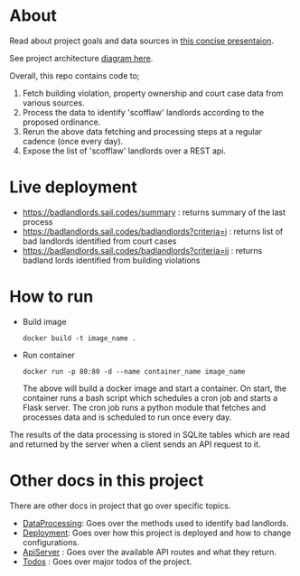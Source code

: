 # About

Read about project goals and data sources in [this concise presentaion](https://docs.google.com/presentation/d/1KNGK72Dig-N882HKt90cVlukRAtAu-UxNVEodczT12w/edit?usp=sharing).

See project architecture [diagram here](https://www.figma.com/board/DLYAxLJqEGdjqHhQ4bwXLX/BadLandlords-Automated-Data-Pipeline?node-id=0-1&t=FKSWBu0LLGtjnAUu-1).

Overall, this repo contains code to;

1. Fetch building violation, property ownership and court case data from various sources.
2. Process the data to identify 'scofflaw' landlords according to the proposed ordinance.
3. Rerun the above data fetching and processing steps at a regular cadence (once every day).
4. Expose the list of 'scofflaw' landlords over a REST api.

# Live deployment
- https://badlandlords.sail.codes/summary : returns summary of the last process
- https://badlandlords.sail.codes/badlandlords?criteria=i : returns list of bad landlords identified from court cases 
- https://badlandlords.sail.codes/badlandlords?criteria=ii : returns badland lords  identified from building violations 


# How to run

- Build image
  ```
  docker build -t image_name .
  ```
- Run container
  ```
  docker run -p 80:80 -d --name container_name image_name
  ```
  The above will build a docker image and start a container. On start, the container runs a bash script which schedules a cron job and starts a Flask server. The cron job runs a python module that fetches and processes data and is scheduled to run once every day.

The results of the data processing is stored in SQLite tables which are read and returned by the server when a client sends an API request to it.

# Other docs in this project

There are other docs in project that go over specific topics.

- [DataProcessing](DataProcessing.md): Goes over the methods used to identify bad landlords.
- [Deployment](Deployment.md): Goes over how this project is deployed and how to change configurations.
- [ApiServer](src/api-server/ApiServer.md) : Goes over the available API routes and what they return.
- [Todos](Todos.md) : Goes over major todos of the project.
